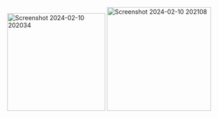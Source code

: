 <img width="225" alt="Screenshot 2024-02-10 202034" src="https://github.com/Manoharyadav7080/Profile-Card-Animated-Design/assets/113102874/0bd61313-2ae9-4182-8ea9-e69dc74bdc07">
<img width="239" alt="Screenshot 2024-02-10 202108" src="https://github.com/Manoharyadav7080/Profile-Card-Animated-Design/assets/113102874/191beec4-83db-4a6e-80a5-e129d913cb31">
